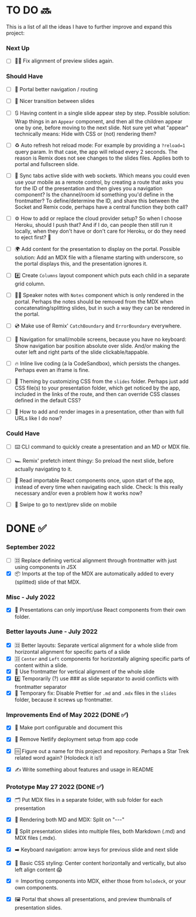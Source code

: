 # TO DO 🔜

This is a list of all the ideas I have to further improve and expand this project:

### Next Up

- [ ] 🕵️‍♀️ Fix alignment of preview slides again.

### Should Have

- [ ] 🚸 Portal better navigation / routing

- [ ] 🔁 Nicer transition between slides

- [ ] 🔃 Having content in a single slide appear step by step. Possible solution: Wrap things in an `Appear` component, and then all the children appear one by one, before moving to the next slide. Not sure yet what "appear" technically means: Hide with CSS or (not) rendering them?

- [ ] ♻️ Auto refresh hot reload mode: For example by providing a `?reload=1` query param. In that case, the app will reload every 2 seconds. The reason is Remix does not see changes to the slides files. Applies both to portal and fullscreen slide.

- [ ] 🔌 Sync tabs active slide with web sockets. Which means you could even use your mobile as a remote control, by creating a route that asks you for the ID of the presentation and then gives you a navigation component? Is the channel/room id something you'd define in the frontmatter? To define/determine the ID, and share this between the Socket and Remix code, perhaps have a central function they both call?

- [ ] ⚙️ How to add or replace the cloud provider setup? So when I choose Heroku, should I push that? And if I do, can people then still run it locally, when they don't have or don't care for Heroku, or do they need to eject first? 🤔

- [ ] 🌍 Add content for the presentation to display on the portal. Possible solution: Add an MDX file with a filename starting with underscore, so the portal displays this, and the presentation ignores it.

- [ ] #️⃣ Create `Columns` layout component which puts each child in a separate grid column.

- [ ] 👩‍🏫 Speaker notes with `Notes` component which is only rendered in the portal. Perhaps the notes should be removed from the MDX when concatenating/splitting slides, but in such a way they can be rendered in the portal.

- [ ] 💿 Make use of Remix' `CatchBoundary` and `ErrorBoundary` everywhere.

- [ ] 🤳 Navigation for small/mobile screens, because you have no keyboard: Show navigation bar position absolute over slide. And/or making the outer left and right parts of the slide clickable/tappable.

- [ ] 🔥 Inline live coding (a la CodeSandbox), which persists the changes. Perhaps even an iframe is fine.

- [ ] 🎡 Theming by customizing CSS from the `slides` folder. Perhaps just add CSS file(s) to your presentation folder, which get noticed by the app, included in the links of the route, and then can override CSS classes defined in the default CSS?

- [ ] 📸 How to add and render images in a presentation, other than with full URLs like I do now?

### Could Have

- [ ] ⌨️ CLI command to quickly create a presentation and an MD or MDX file.

- [ ] 🏎 Remix' prefetch intent thingy: So preload the next slide, before actually navigating to it.

- [ ] 🐞 Read importable React components once, upon start of the app, instead of every time when navigating each slide. Check: Is this really necessary and/or even a problem how it works now?

- [ ] 📱 Swipe to go to next/prev slide on mobile

# DONE ✅

### September 2022

- [ ] 🈁 Replace defining vertical alignment through frontmatter with just using components in JSX
- [x] 📦 Imports at the top of the MDX are automatically added to every (splitted) slide of that MDX.

### Misc - July 2022

- [x] 🔂 Presentations can only import/use React components from their own folder.

### Better layouts June - July 2022

- [x] 🈁 Better layouts: Separate vertical alignment for a whole slide from horizontal alignment for specific parts of a slide
- [x] 🈁 `Center` and `Left` components for horizontally aligning specific parts of content within a slide.
- [x] 📜 Use frontmatter for vertical alignment of the whole slide
- [x] #️⃣ Temporarily (?) use ### as slide separator to avoid conflicts with frontmatter separator
- [x] 🧹 Temporary fix: Disable Prettier for `.md` and `.mdx` files in the `slides` folder, because it screws up frontmatter.

### Improvements End of May 2022 (DONE ✅)

- [x] 🚪 Make port configurable and document this

- [x] 📵 Remove Netlify deployment setup from app code

- [x] 🆒 Figure out a name for this project and repository. Perhaps a Star Trek related word again? (Holodeck it is!)

- [x] ✍️ Write something about features and usage in README

### Prototype May 27 2022 (DONE ✅)

- [x] 🗂 Put MDX files in a separate folder, with sub folder for each presentation

- [x] 📄 Rendering both MD and MDX: Split on "---"

- [x] 📃 Split presentation slides into multiple files, both Markdown (.md) and MDX files (.mdx).

- [x] ➡️ Keyboard navigation: arrow keys for previous slide and next slide

- [x] 💅 Basic CSS styling: Center content horizontally and vertically, but also left align content 😱

- [x] ⚛️ Importing components into MDX, either those from `holodeck`, or your own components.

- [x] 🖼 Portal that shows all presentations, and preview thumbnails of presentation slides.
